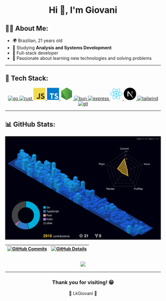 <h1 align="center">Hi 👋, I'm Giovani</h1>

## 🧑‍💻 About Me:
- 🌍 Brazilian, 21 years old
- 📘 Studying **Analysis and Systems Development**
- 💼 Full-stack developer
- 🚀 Passionate about learning new technologies and solving problems

---

## 🔧 Tech Stack:

<p align="center">
  <a href="https://go.dev/" target="_blank" rel="noreferrer">
    <img src="https://cdn.jsdelivr.net/gh/devicons/devicon/icons/go/go-original-wordmark.svg" alt="go" width="40" height="40"/>
  </a>
  <a href="https://www.rust-lang.org/" target="_blank" rel="noreferrer">
    <img src="https://cdn.jsdelivr.net/gh/devicons/devicon/icons/rust/rust-line.svg" alt="rust" width="40" height="40"/>
  </a>
  <a href="https://developer.mozilla.org/en-US/docs/Web/JavaScript" target="_blank" rel="noreferrer">
    <img src="https://raw.githubusercontent.com/devicons/devicon/master/icons/javascript/javascript-original.svg" alt="javascript" width="40" height="40"/>
  </a>
  <a href="https://www.typescriptlang.org/" target="_blank" rel="noreferrer">
    <img src="https://raw.githubusercontent.com/devicons/devicon/master/icons/typescript/typescript-original.svg" alt="typescript" width="40" height="40"/>
  </a>
  <a href="https://nodejs.org" target="_blank" rel="noreferrer">
    <img src="https://raw.githubusercontent.com/devicons/devicon/master/icons/nodejs/nodejs-original.svg" alt="nodejs" width="40" height="40"/>
  </a>
  <a href="https://bun.sh/" target="_blank" rel="noreferrer">
    <img src="https://cdn.jsdelivr.net/gh/devicons/devicon/icons/bun/bun-original.svg" alt="bun" width="40" height="40"/>
  </a>
  <a href="https://expressjs.com" target="_blank" rel="noreferrer">
    <img src="https://cdn.jsdelivr.net/gh/devicons/devicon/icons/express/express-original.svg" alt="express" width="40" height="40"/>
  </a>
  <a href="https://reactjs.org/" target="_blank" rel="noreferrer">
    <img src="https://raw.githubusercontent.com/devicons/devicon/master/icons/react/react-original.svg" alt="react" width="40" height="40"/>
  </a>
  <a href="https://nextjs.org/" target="_blank" rel="noreferrer">
    <img src="https://raw.githubusercontent.com/devicons/devicon/master/icons/nextjs/nextjs-original.svg" alt="nextjs" width="40" height="40"/>
  </a>
  <a href="https://tailwindcss.com/" target="_blank" rel="noreferrer">
    <img src="https://www.vectorlogo.zone/logos/tailwindcss/tailwindcss-icon.svg" alt="tailwind" width="40" height="40"/>
  </a>
  <a href="https://git-scm.com/" target="_blank" rel="noreferrer">
    <img src="https://www.vectorlogo.zone/logos/git-scm/git-scm-icon.svg" alt="git" width="40" height="40"/>
  </a>
</p>

---

## 📊 GitHub Stats:

 ![Status](./profile-3d-contrib/profile-night-view.svg)
  

  
 | [![GitHub Commits](http://github-profile-summary-cards.vercel.app/api/cards/productive-time?username=lkgiovani&theme=transparent&utcOffset=-3)](https://github.com/vn7n24fzkq/github-profile-summary-cards) | [![GitHub Details](http://github-profile-summary-cards.vercel.app/api/cards/profile-details?username=lkgiovani&theme=transparent)](https://github.com/vn7n24fzkq/github-profile-summary-cards) |  
 | ----------- | ----------- |

##
   <div align="center" >
     <img src="https://github-profile-trophy.vercel.app/?username=lkgiovani&row=1&column=6&theme=algolia&margin-w=15&margin-h=15"/>
  </div>
  
---

<div align="center">
  <h3>Thank you for visiting! 😁</h3>
  <p>🚀 LkGiovani 🚀</p>
</div>
